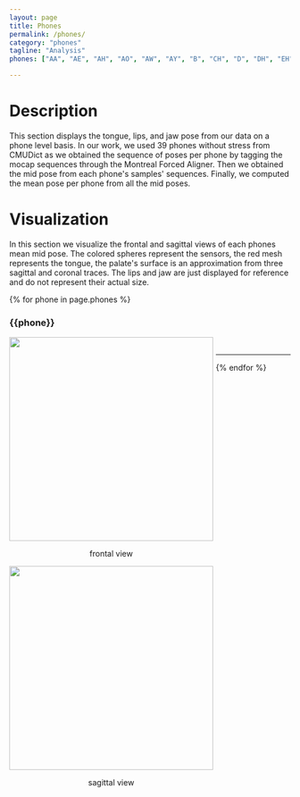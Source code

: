 ```yaml
---
layout: page
title: Phones
permalink: /phones/
category: "phones"
tagline: "Analysis"
phones: ["AA", "AE", "AH", "AO", "AW", "AY", "B", "CH", "D", "DH", "EH", "ER", "EY", "F", "G", "HH", "IH", "IY", "JH", "K", "L", "M", "N", "NG", "OW", "OY", "P", "R", "S", "SH", "T", "TH", "UH", "UW", "V", "W", "Y", "Z", "ZH"]

---
```


<div class="abstract">
    <h1>Description</h1>
    <p>
    This section displays the tongue, lips, and jaw pose from our data on a phone level basis. In our work, we used 39 phones without stress from CMUDict as we obtained the sequence of poses per phone by tagging the mocap sequences through the Montreal Forced Aligner. Then we obtained the mid pose from each phone's samples' sequences. Finally, we computed the mean pose per phone from all the mid poses. 
    </p>
</div>

<div class="gallery">
    <h1>Visualization</h1>
    In this section we visualize the frontal and sagittal views of each phones mean mid pose. The colored spheres represent the sensors, the red mesh represents the tongue, the palate's surface is an approximation from three sagittal and coronal traces. The lips and jaw are just displayed for reference and do not represent their actual size.
</div>

{% for phone in page.phones %}
<div class="phone-display" style="margin-top:5px;margin-bottom:5px">
    <h3>{{phone}}</h3>
    <div style="float:left;margin-right:5px;">
        <a href="{{site.url}}/{{site.baseurl}}/images/phones/{{phone}}_frontal.png" target="_blank">
            <img src="{{site.url}}{{site.baseurl}}/images/phones/{{phone}}_frontal.png" height="365" width="365"  />
        </a>
        <p style="text-align:center;">frontal view</p>
    </div>
    <div style="float:left;margin-right:5px;">
        <a href="{{site.url}}/{{site.baseurl}}/images/phones/{{phone}}_sagittal.png" target="_blank">
            <img src="{{site.url}}{{site.baseurl}}/images/phones/{{phone}}_sagittal.png" height="365" width="365" />
        </a>
        <p style="text-align:center;">sagittal view</p>
    </div>
</div>
<br>
<hr>
{% endfor %}